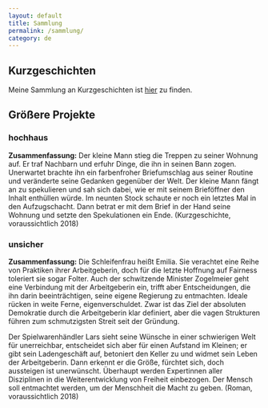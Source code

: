 ```yaml
---
layout: default
title: Sammlung
permalink: /sammlung/
category: de
---
```


<h2>Kurzgeschichten</h2>

<p>Meine Sammlung an Kurzgeschichten ist <a href="https://gitlab.com/janucember/creative-writing/tree/master/deutsch">hier</a> zu finden.</p>

<h2>Größere Projekte</h2>

<h3>hochhaus</h3>


<p><strong>Zusammenfassung:</strong> Der kleine Mann stieg die Treppen zu seiner Wohnung auf. Er traf Nachbarn und erfuhr Dinge, die ihn in seinen Bann zogen. Unerwartet brachte ihn ein farbenfroher Briefumschlag aus seiner Routine und veränderte seine Gedanken gegenüber der Welt. Der kleine Mann fängt an zu spekulieren und sah sich dabei, wie er mit seinem Brieföffner den Inhalt enthüllen würde. Im neunten Stock schaute er noch ein letztes Mal in den Aufzugschacht. Dann betrat er mit dem Brief in der Hand seine Wohnung und setzte den Spekulationen ein Ende. (Kurzgeschichte, voraussichtlich 2018)</p>


<h3>unsicher</h3>

<p><strong>Zusammenfassung:</strong> Die Schleifenfrau heißt Emilia. Sie verachtet eine Reihe von Praktiken ihrer Arbeitgeberin, doch für die letzte Hoffnung auf Fairness toleriert sie sogar Folter. Auch der schwitzende Minister Zogelmeier geht eine Verbindung mit der Arbeitgeberin ein, trifft aber Entscheidungen, die ihn darin beeinträchtigen, seine eigene Regierung zu entmachten. Ideale rücken in weite Ferne, eigenverschuldet. Zwar ist das Ziel der absoluten Demokratie durch die Arbeitgeberin klar definiert, aber die vagen Strukturen führen zum schmutzigsten Streit seit der Gründung.</p>
<p>Der Spielwarenhändler Lars sieht seine Wünsche in einer schwierigen Welt für unerreichbar, entscheidet sich aber für einen Aufstand im Kleinen; er gibt sein Ladengeschäft auf, betoniert den Keller zu und widmet sein Leben der Arbeitgeberin. Dann erkennt er die Größe, fürchtet sich, doch aussteigen ist unerwünscht. Überhaupt werden Expertinnen aller Disziplinen in die Weiterentwicklung von Freiheit einbezogen. Der Mensch soll entmachtet werden, um der Menschheit die Macht zu geben. (Roman, voraussichtlich 2018)</p>
